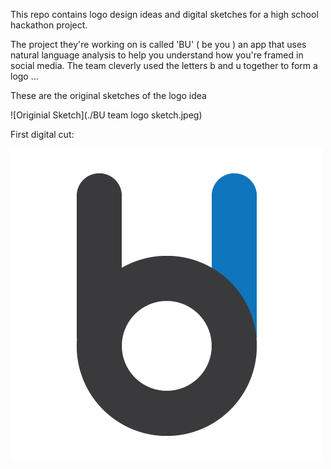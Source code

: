 This repo contains logo design ideas and digital sketches for a high school hackathon project.

The project they're working on is called 'BU' ( be you ) an app that uses natural language analysis to help you understand how you're framed in social media. The team cleverly used the letters b and u together to form a logo ...

These are the original sketches of the logo idea

![Originial Sketch](./BU team logo sketch.jpeg)

First digital cut:

![First Cut](./bu-logo-1.png)